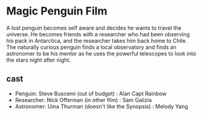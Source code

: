 # Magic Penguin Film
A lost penguin becomes self aware and decides he wants to travel the universe.
He becomes friends with a researcher who had been observing his pack in
Antarctica, and the researcher takes him back home to Chile. The naturally curious
penguin finds a local observatory and finds an astronomer to be his mentor as
he uses the powerful telescopes to look into the stars night after night.

## cast

- Penguin: Steve Buscemi (out of budget) : Alan Capt Rainbow
- Researcher: Nick Offerman (in other film) : Sam Galizia
- Astronomer: Uma Thurman (doesn't like the Synopsis) : Melody Yang
